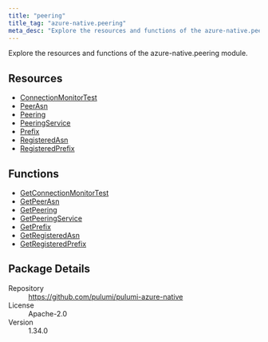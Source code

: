 ```yaml
---
title: "peering"
title_tag: "azure-native.peering"
meta_desc: "Explore the resources and functions of the azure-native.peering module."
---
```


<!-- WARNING: this file was generated by Pulumi Docs Generator. -->
<!-- Do not edit by hand unless you're certain you know what you are doing! -->

Explore the resources and functions of the azure-native.peering module.

<h2 id="resources">Resources</h2>
<ul class="api">
    <li><a href="connectionmonitortest" title="ConnectionMonitorTest"><span class="symbol resource"></span>ConnectionMonitorTest</a></li>
    <li><a href="peerasn" title="PeerAsn"><span class="symbol resource"></span>PeerAsn</a></li>
    <li><a href="peering" title="Peering"><span class="symbol resource"></span>Peering</a></li>
    <li><a href="peeringservice" title="PeeringService"><span class="symbol resource"></span>PeeringService</a></li>
    <li><a href="prefix" title="Prefix"><span class="symbol resource"></span>Prefix</a></li>
    <li><a href="registeredasn" title="RegisteredAsn"><span class="symbol resource"></span>RegisteredAsn</a></li>
    <li><a href="registeredprefix" title="RegisteredPrefix"><span class="symbol resource"></span>RegisteredPrefix</a></li>
</ul>

<h2 id="functions">Functions</h2>
<ul class="api">
    <li><a href="getconnectionmonitortest" title="GetConnectionMonitorTest"><span class="symbol function"></span>GetConnectionMonitorTest</a></li>
    <li><a href="getpeerasn" title="GetPeerAsn"><span class="symbol function"></span>GetPeerAsn</a></li>
    <li><a href="getpeering" title="GetPeering"><span class="symbol function"></span>GetPeering</a></li>
    <li><a href="getpeeringservice" title="GetPeeringService"><span class="symbol function"></span>GetPeeringService</a></li>
    <li><a href="getprefix" title="GetPrefix"><span class="symbol function"></span>GetPrefix</a></li>
    <li><a href="getregisteredasn" title="GetRegisteredAsn"><span class="symbol function"></span>GetRegisteredAsn</a></li>
    <li><a href="getregisteredprefix" title="GetRegisteredPrefix"><span class="symbol function"></span>GetRegisteredPrefix</a></li>
</ul>

<h2 id="package-details">Package Details</h2>
<dl class="package-details">
	<dt>Repository</dt>
	<dd><a href="https://github.com/pulumi/pulumi-azure-native">https://github.com/pulumi/pulumi-azure-native</a></dd>
	<dt>License</dt>
	<dd>Apache-2.0</dd>
	<dt>Version</dt>
	<dd>1.34.0</dd>
</dl>

